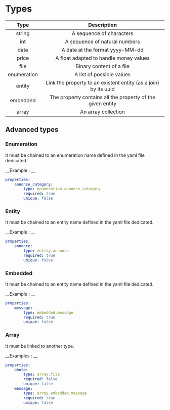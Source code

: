 Types
=

|     Type    |                           Description                           |
|:-----------:|:---------------------------------------------------------------:|
| string      | A sequence of characters                                        |
| int         | A sequence of natural numbers                                   |
| date        | A date at the format yyyy-MM-dd                                 |
| price       | A float adapted to handle money values                          |
| file        | Binary content of a file                                        |
| enumeration | A list of possible values                                       |
| entity      | Link the property to an existent entity (as a join) by its uuid |
| embedded    | The property contains all the property of the given entity      |
| array       | An array collection                                             |

## Advanced types

### Enumeration

It must be chained to an enumeration name defined in the yaml file dedicated. 

__Example : __

```yaml
properties:
    annonce_category:
        type: enumeration.annonce_category
        required: true
        unique: false
```

### Entity

It must be chained to an entity name defined in the yaml file dedicated.

__Example : __

```yaml
properties:
    annonce:
        type: entity.annonce
        required: true
        unique: false
```

### Embedded

It must be chained to an entity name defined in the yaml file dedicated.

__Example : __

```yaml
properties:
    message:
        type: embedded.message
        required: true
        unique: false
```

### Array

It must be linked to another type. 

__Examples : __

```yaml
properties:
    photo:
        type: array.file
        required: false
        unique: false
    message:
        type: array.embedded.message
        required: true
        unique: false
```